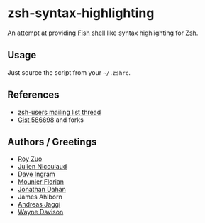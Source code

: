 zsh-syntax-highlighting
=======================

An attempt at providing [Fish shell](http://www.fishshell.org) like syntax highlighting for [Zsh](http://www.zsh.org).

## Usage

Just source the script from your `~/.zshrc`.

## References

 * [zsh-users mailing list thread](http://www.zsh.org/mla/users/2010/msg00692.html)
 * [Gist 586698](http://gist.github.com/586698) and forks

## Authors / Greetings

 * [Roy Zuo](http://github.com/roylez)
 * [Julien Nicoulaud](http://github.com/nicoulaj)
 * [Dave Ingram](http://github.com/dingram)
 * [Mounier Florian](http://github.com/paradoxxxzero)
 * [Jonathan Dahan](http://github.com/jedahan)
 * James Ahlborn
 * [Andreas Jaggi](http://github.com/x-way)
 * [Wayne Davison](http://github.com/WayneD)
 
